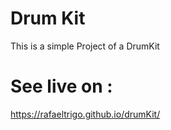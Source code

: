 # Drum Kit
This is a simple Project of a DrumKit
# See live on :
 https://rafaeltrigo.github.io/drumKit/
